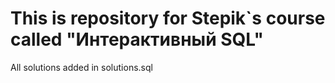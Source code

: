 # This is repository for Stepik`s course called "Интерактивный SQL"
All solutions added in solutions.sql
